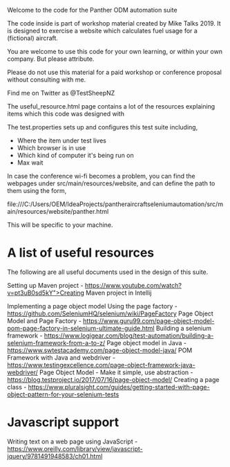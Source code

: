 Welcome to the code for the Panther ODM automation suite

The code inside is part of workshop material created by Mike Talks 2019.
It is designed to exercise a website which calculates fuel usage for a (fictional) aircraft.

You are welcome to use this code for your own learning, or within your own company. But please attribute.

Please do not use this material for a paid workshop or conference proposal without consulting with me.

Find me on Twitter as @TestSheepNZ

The useful_resource.html page contains a lot of the resources explaining items which this code was designed with

The test.properties sets up and configures this test suite including,
* Where the item under test lives
* Which browser is in use
* Which kind of computer it's being run on
* Max wait

In case the conference wi-fi becomes a problem, you can find the webpages under src/main/resources/website, and can define the path to them using the form,

file:///C:/Users/OEM/IdeaProjects/pantheraircraftseleniumautomation/src/main/resources/website/panther.html

This will be specific to your machine.

A list of useful resources
==========================

The following are all useful documents used in the design of this suite.

Setting up Maven project - https://www.youtube.com/watch?v=pt3uB0sd5kY">Creating Maven project in Intellij

Implementing a page object model
Using the page factory - https://github.com/SeleniumHQ/selenium/wiki/PageFactory
Page Object Model and Page Factory - https://www.guru99.com/page-object-model-pom-page-factory-in-selenium-ultimate-guide.html
Building a selenium framework - https://www.logigear.com/blog/test-automation/building-a-selenium-framework-from-a-to-z/
Page object model in Java - https://www.swtestacademy.com/page-object-model-java/
POM Framework with Java and webdriver - https://www.testingexcellence.com/page-object-framework-java-webdriver/
Page Object Model - Make it simple, use abstraction - https://blog.testproject.io/2017/07/16/page-object-model/
Creating a page class - https://www.pluralsight.com/guides/getting-started-with-page-object-pattern-for-your-selenium-tests

Javascript support
==================
Writing text on a web page using JavaScript - https://www.oreilly.com/library/view/javascript-jquery/9781491948583/ch01.html
